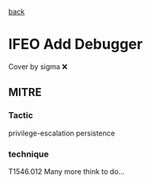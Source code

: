 [back](../index.md)
# IFEO Add Debugger
Cover by sigma :x: 
## MITRE
### Tactic
privilege-escalation
persistence
### technique
T1546.012
Many more think to do...